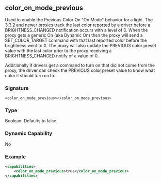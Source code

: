 ## color\_on\_mode\_previous


Used to enable the Previous Color On "On Mode" behavior for a light. The 3.3.2 and newer proxies track the last color reported by a driver before a BRIGHTNESS\_CHANGED notification occurs with a level of 0. When the proxy gets a generic On (aka Dynamic On) then the proxy will send a SET\_COLOR\_TARGET command with that last reported color before the brightness went to 0. The proxy will also update the PREVIOUS color preset value with the last color prior to the proxy receiving a BRIGHTNESS\_CHANGED notify of a value of 0.

Additionally if drivers get a command to turn on that did not come from the proxy, the driver can check the PREVIOUS color preset value to know what color it should turn on to.


### Signature

`<color_on_mode_previous></color_on_mode_previous>`


### Type

Boolean. Defaults to false.


### Dynamic Capability

No


### Example

```xml
<capabilities>
    <color_on_mode_previous>true</color_on_mode_previous>
</capabilities>
```
